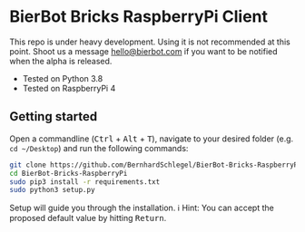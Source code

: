 # BierBot Bricks RaspberryPi Client

This repo is under heavy development. Using it is not recommended at this point. Shoot us a message hello@bierbot.com if you want to be notified when the alpha is released.

- Tested on Python 3.8
- Tested on RaspberryPi 4

## Getting started

Open a commandline (<kbd>Ctrl</kbd> + <kbd>Alt</kbd> + <kbd>T</kbd>), navigate to your desired folder (e.g. `cd ~/Desktop`) and run the following commands:

```bash
git clone https://github.com/BernhardSchlegel/BierBot-Bricks-RaspberryPi.git
cd BierBot-Bricks-RaspberryPi
sudo pip3 install -r requirements.txt
sudo python3 setup.py
```

Setup will guide you through the installation. :information_source: Hint: You can accept the proposed default value by hitting <kbd>Return</kbd>.
